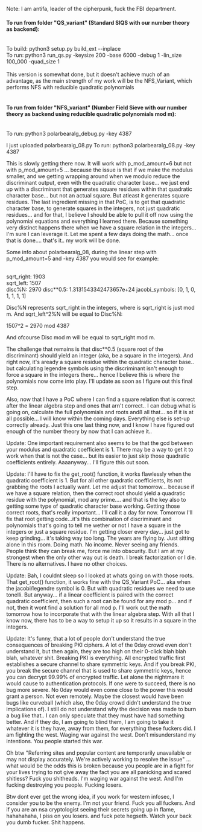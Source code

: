 Note: I am antifa, leader of the cipherpunk, fuck the FBI department. 

#### To run from folder "QS_variant" (Standard SIQS with our number theory as backend):</br></br>
To build: python3 setup.py build_ext --inplace</br>
To run: python3 run_qs.py -keysize 200 -base 6000 -debug 1 -lin_size 100_000 -quad_size 1</br></br>
This version is somewhat done, but it doesn't achieve much of an advantage, as the main strength of my work will be the NFS_Variant, which performs NFS with reducible quadratic polynomials<br><br>
#### To run from folder "NFS_variant" (Number Field Sieve with our number theory as backend using reducible quadratic polynomials mod m):</br></br>
To run: python3 polarbearalg_debug.py -key 4387 

I just uploaded polarbearalg_08.py
To run: python3 polarbearalg_08.py -key 4387

This is slowly getting there now. It will work with p_mod_amount=6 but not with p_mod_amount=5 ... because the issue is that if we make the modulus smaller, and we getting wrapping around when we modulo reduce the discriminant output, even with the quadratic character base... we just end up with a discriminant that generates square residues within that quadratic character base... but not an actual square. But atleast it generates square residues. 
The last ingredient missing in that PoC, is to get that quadratic character base, to generate squares in the integers, not just quadratic residues... and for that, I believe I should be able to pull it off now using the polynomial equations and everything I learned there. Because something very distinct happens there when we have a square relation in the integers... I'm sure I can leverage it. Let me spent a few days doing the math... once that is done.... that's it.. my work will be done.

Some info about polarbearalg_08, during the linear step with p_mod_amount=5 and -key 4387 you would see for example:</br></br>

sqrt_right:  1903</br>
sqrt_left:  1507</br>
disc%N: 2970 disc**0.5: 1.3131543342473657e+24 jacobi_symbols: [0, 1, 0, 1, 1, 1, 1]</br>

Disc%N represents sqrt_right in the integers, where is sqrt_right is just mod m. 
And sqrt_left^2%N will be equal to Disc%N:

1507^2 = 2970 mod 4387

And ofcourse Disc mod m will be equal to sqrt_right mod m.

The challenge that remains is that disc**0.5 (square root of the discriminant) should yield an integer (aka, be a square in the integers). And right now, it's aready a square residue within the quadratic character base.. but calculating legendre symbols using the discriminant isn't enough to force a square in the integers there... hence I believe this is where the polynomials now come into play. I'll update as soon as I figure out this final step.

Also, now that I have a PoC where I can find a square relation that is correct after the linear algebra step and ones that arn't correct.. I can debug what is going on, calculate the full polynomials and roots and8 all that... so if it is at all possible... I will know within the coming days. Everything else is set-up correctly already. Just this one last thing now, and I know I have figured out enough of the number theory by now that I can achieve it..

Update: One important requirement also seems to be that the gcd between your modulus and quadratic coefficient is 1. There may be a way to get it to work when that is not the case... but its easier to just skip those quadratic coefficients entirely. Aaaanyway... I'll figure this out soon. 

Update: I'll have to fix the get_root() function, it works flawlessly when the quadratic coefficient is 1. But for all other quadratic coefficients, its not grabbing the roots I actually want. Let me adjust that tomorrow... because if we have a square relation, then the correct root should yield a quadratic residue with the polynomial, mod any prime.... and that is the key also to getting some type of quadratic character base working. Getting those correct roots, that's really important... I'll call it a day for now. Tomorrow I'll fix that root getting code...it's this combination of discriminant and polynomials that's going to tell me wether or not I have a square in the integers or just a square residue. I'm getting closer every day... just got to keep grinding... it's taking way too long. The years are flying by. Just sitting alone in this room. Doing math. No income. Never seeing any friends. People think they can break me, force me into obscurity. But I am at my strongest when the only other way out is death. I break factorization or I die. There is no alternatives. I have no other choices. 

Update: Bah, I couldnt sleep so I looked at whats going on with those roots. That get_root() function, it works fine with the QS_Variant PoC... aka when the jacobi/legendre symbol is 0. But with quadratic residues we need to use tonelli. But anyway... if a linear coefficient is paired with the correct quadratic coefficient, then such a root can be found for any mod p... and if not, then it wont find a solution for all mod p. I'll work out the math tomorrow how to incorporate that with the linear algebra step. With all that I know now, there has to be a way to setup it up so it results in a square in the integers. 

Update: It's funny, that a lot of people don't understand the true consequences of breaking PKI ciphers. A lot of the 0day crowd even don't understand it, but then again, they are too high on their 0-click blah blah blah, whatever shit. Breaking PKI is everything. All encrypted traffic first establishes a secure channel to share symmetric keys. And if you break PKI, you break the secure channel that is used to share symmetric keys, hence you can decrypt 99.99% of encrypted traffic. Let alone the nightmare it would cause to authentication protocols. If one were to succeed, there is no bug more severe. No 0day would even come close to the power this would grant a person. Not even remotely. Maybe the closest would have been bugs like curveball (which also, the 0day crowd didn't understand the true implications of). I still do not understand why the decision was made to burn a bug like that.. I can only speculate that they must have had something better. And if they do, I am going to blind them, I am going to take it whatever it is they have, away from them, for everything these fuckers did. I am fighting the west. Waging war against the west. Don't misunderstand my intentions. You people started this war.

Oh btw "Referring sites and popular content are temporarily unavailable or may not display accurately. We're actively working to resolve the issue" ... what would be the odds this is broken because you people are in a fight for your lives trying to not give away the fact you are all panicking and scared shitless? Fuck you shitheads. I'm waging war against the west. And I'm fucking destroying you people. Fucking losers. 

Btw dont ever get the wrong idea, if you work for western infosec, I consider you to be the enemy. I'm not your friend. Fuck you all fuckers. And if you are an nsa cryptologist seeing their secrets going up in flame, hahahahaha, I piss on you losers. and fuck pete hegseth. Watch your back you dumb fucker. Shit happens. 

